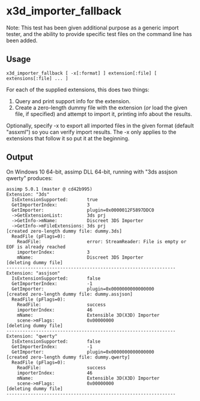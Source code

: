 # x3d_importer_fallback

Note: This test has been given additional purpose as a generic import tester, and the ability to provide specific test files on the command line has been added.

## Usage

    x3d_importer_fallback [ -x[:format] ] extension[:file] [ extensions[:file] ... ]

For each of the supplied extensions, this does two things:

1. Query and print support info for the extension.
2. Create a zero-length dummy file with the extension (*or* load the given file, if specified) and attempt to import it, printing info about the results.

Optionally, specify -x to export all imported files in the given format (default "assxml") so you can verify import results. The -x only applies to the
extensions that follow it so put it at the beginning.

## Output

On Windows 10 64-bit, assimp DLL 64-bit, running with "3ds assjson qwerty" produces:

```
assimp 5.0.1 (master @ cd42b995)
Extension: "3ds"
  IsExtensionSupported:       true
  GetImporterIndex:           3
  GetImporter:                plugin=0x0000012F5897DDC0
  ->GetExtensionList:         3ds prj
  ->GetInfo->mName:           Discreet 3DS Importer
  ->GetInfo->mFileExtensions: 3ds prj
[created zero-length dummy file: dummy.3ds]
  ReadFile (pFlags=0):
    ReadFile:                 error: StreamReader: File is empty or EOF is already reached
    importerIndex:            3
    mName:                    Discreet 3DS Importer
[deleting dummy file]
---------------------------------------------------------------
Extension: "assjson"
  IsExtensionSupported:       false
  GetImporterIndex:           -1
  GetImporter:                plugin=0x0000000000000000
[created zero-length dummy file: dummy.assjson]
  ReadFile (pFlags=0):
    ReadFile:                 success
    importerIndex:            46
    mName:                    Extensible 3D(X3D) Importer
    scene->mFlags:            0x00000000
[deleting dummy file]
---------------------------------------------------------------
Extension: "qwerty"
  IsExtensionSupported:       false
  GetImporterIndex:           -1
  GetImporter:                plugin=0x0000000000000000
[created zero-length dummy file: dummy.qwerty]
  ReadFile (pFlags=0):
    ReadFile:                 success
    importerIndex:            46
    mName:                    Extensible 3D(X3D) Importer
    scene->mFlags:            0x00000000
[deleting dummy file]
---------------------------------------------------------------
```
